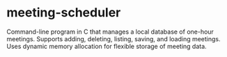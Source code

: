 # meeting-scheduler
Command-line program in C that manages a local database of one-hour meetings. Supports adding, deleting, listing, saving, and loading meetings. Uses dynamic memory allocation for flexible storage of meeting data.
